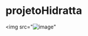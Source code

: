 # projetoHidratta
<img src="![image](https://user-images.githubusercontent.com/92488087/141698001-43aa9109-ef1b-4a56-971d-5a1b6ed2666e.png)"


